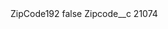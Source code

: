<?xml version="1.0" encoding="UTF-8"?>
<CustomMetadata xmlns="http://soap.sforce.com/2006/04/metadata" xmlns:xsi="http://www.w3.org/2001/XMLSchema-instance" xmlns:xsd="http://www.w3.org/2001/XMLSchema">
    <label>ZipCode192</label>
    <protected>false</protected>
    <values>
        <field>Zipcode__c</field>
        <value xsi:type="xsd:string">21074</value>
    </values>
</CustomMetadata>
